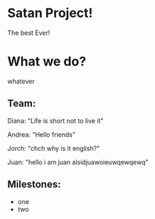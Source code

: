 # Satan Project!

The best Ever!

# What we do?

whatever

## Team:

Diana: "Life is short not to live it"

Andrea: "Hello friends"

Jorch: "chch why is it english?"

Juan: "hello i am juan alsidjuawoieuwqewqewq"

## Milestones:

- one
- two